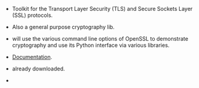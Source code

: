 - Toolkit for the Transport Layer Security (TLS) and Secure Sockets Layer (SSL) protocols.
- Also a general purpose cryptography lib.
- will use the various command line options of OpenSSL to demonstrate cryptography and use its Python interface via various libraries.
- [Documentation](https://docs.openssl.org/master/).

- already downloaded.
- 